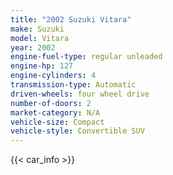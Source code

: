 ```yaml
---
title: "2002 Suzuki Vitara"
make: Suzuki
model: Vitara
year: 2002
engine-fuel-type: regular unleaded
engine-hp: 127
engine-cylinders: 4
transmission-type: Automatic
driven-wheels: four wheel drive
number-of-doors: 2
market-category: N/A
vehicle-size: Compact
vehicle-style: Convertible SUV
---
```


{{< car_info >}}
